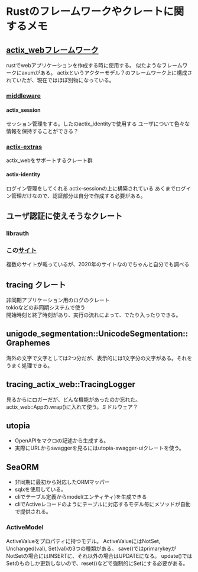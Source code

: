 # Rustのフレームワークやクレートに関するメモ

## [actix_webフレームワーク](https://actix.rs/)

rustでwebアプリケーションを作成する時に使用する。
似たようなフレームワークにaxumがある。
actixというアクターモデル？のフレームワーク上に構成されていたが、現在ではほぼ別物になっている。

### [middleware](https://actix.rs/docs/middleware)

#### actix_session

セッション管理をする。したのactix_identityで使用する
ユーザについて色々な情報を保持することができる？

### [actix-extras](https://github.com/actix/actix-extras#readme)

actix_webをサポートするクレート群

#### actix-identity

ログイン管理をしてくれる
actix-sessionの上に構築されている
あくまでログイン管理だけなので、認証部分は自分で作成する必要がある。

## ユーザ認証に使えそうなクレート

### librauth

### この[サイト](https://blog.logrocket.com/9-rust-authentication-libraries-that-are-ready-for-production/)
複数のサイトが載っているが、2020年のサイトなのでちゃんと自分でも調べる

## tracing クレート

非同期アプリケーション用のログのクレート  
tokioなどの非同期システムで使う  
開始時刻と終了時刻があり、実行の流れによって、でたり入ったりできる。

## unigode_segmentation::UnicodeSegmentation::Graphemes

海外の文字で文字としては2つ分だが、表示的には1文字分の文字がある。それをうまく処理できる。

## tracing_actix_web::TracingLogger

見るからにロガーだが、どんな機能があったのか忘れた。  
actix_web::Appの.wrap()に入れて使う。ミドルウェア？

## utopia
- OpenAPIをマクロの記述から生成する。  
- 実際にURLからswaggerを見るにはutopia-swagger-uiクレートを使う。

## SeaORM

- 非同期に最初から対応したORMマッパー
- sqlxを使用している。
- cliでテーブル定義からmodel(エンティティ)を生成できる
- cliでActiveレコードのようにテーブルに対応するモデル毎にメソッドが自動で提供される。

### ActiveModel
ActiveValueをプロパティに持つモデル。
ActiveValueにはNotSet, Unchanged(val), Set(val)の3つの種類がある。
save()ではprimarykeyがNotSetの場合にはINSERTに、それ以外の場合はUPDATEになる。
update()ではSetのものしか更新しないので、reset()などで強制的にSetにする必要がある。